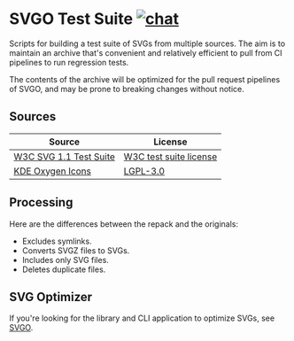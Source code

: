 # SVGO Test Suite [![chat](https://img.shields.io/discord/815166721315831868)](https://discord.gg/z8jX8NYxrE)

Scripts for building a test suite of SVGs from multiple sources. The aim is to maintain an archive that's convenient and relatively efficient to pull from CI pipelines to run regression tests.

The contents of the archive will be optimized for the pull request pipelines of SVGO, and may be prone to breaking changes without notice.

## Sources

| Source | License |
|---|---|
| [W3C SVG 1.1 Test Suite](https://www.w3.org/Graphics/SVG/Test/20110816/) | [W3C test suite license](https://www.w3.org/copyright/test-suite-license-2023) |
| [KDE Oxygen Icons](https://download.kde.org/stable/frameworks/5.113/oxygen-icons-5.113.0.tar.xz.mirrorlist) | [LGPL-3.0](https://invent.kde.org/frameworks/oxygen-icons/-/blob/master/COPYING) |

## Processing

Here are the differences between the repack and the originals:

* Excludes symlinks.
* Converts SVGZ files to SVGs.
* Includes only SVG files.
* Deletes duplicate files.

## SVG Optimizer

If you're looking for the library and CLI application to optimize SVGs, see [SVGO](https://github.com/svg/svgo).

